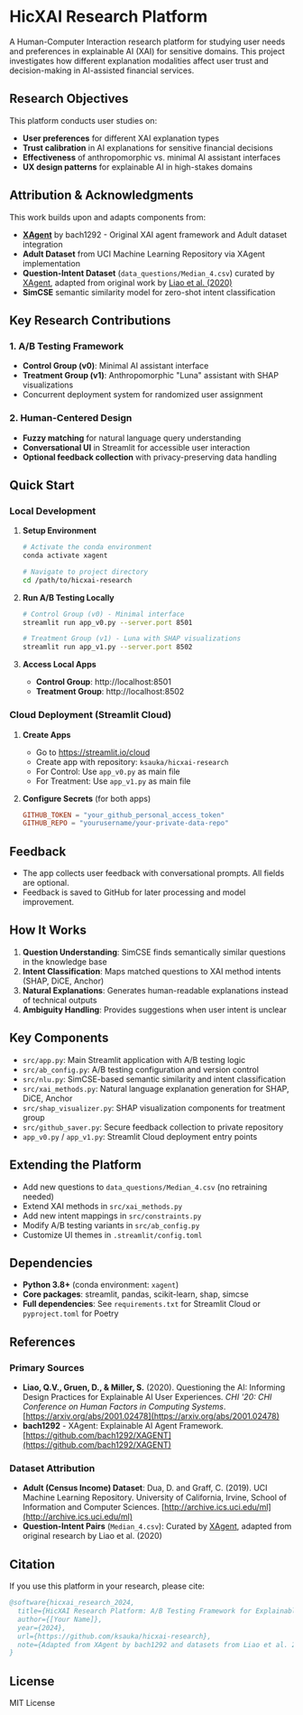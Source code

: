 # HicXAI Research Platform

A Human-Computer Interaction research platform for studying user needs and preferences in explainable AI (XAI) for sensitive domains. This project investigates how different explanation modalities affect user trust and decision-making in AI-assisted financial services.

## Research Objectives

This platform conducts user studies on:
- **User preferences** for different XAI explanation types
- **Trust calibration** in AI explanations for sensitive financial decisions  
- **Effectiveness** of anthropomorphic vs. minimal AI assistant interfaces
- **UX design patterns** for explainable AI in high-stakes domains

## Attribution & Acknowledgments

This work builds upon and adapts components from:
- **[XAgent](https://github.com/bach1292/XAGENT)** by bach1292 - Original XAI agent framework and Adult dataset integration
- **Adult Dataset** from UCI Machine Learning Repository via XAgent implementation
- **Question-Intent Dataset** (`data_questions/Median_4.csv`) curated by [XAgent](https://github.com/bach1292/XAGENT), adapted from original work by [Liao et al. (2020)](https://arxiv.org/abs/2001.02478)
- **SimCSE** semantic similarity model for zero-shot intent classification

## Key Research Contributions

### 1. A/B Testing Framework
- **Control Group (v0)**: Minimal AI assistant interface
- **Treatment Group (v1)**: Anthropomorphic "Luna" assistant with SHAP visualizations
- Concurrent deployment system for randomized user assignment

### 2. Human-Centered Design
- **Fuzzy matching** for natural language query understanding
- **Conversational UI** in Streamlit for accessible user interaction
- **Optional feedback collection** with privacy-preserving data handling


## Quick Start

### Local Development

1. **Setup Environment**
   ```bash
   # Activate the conda environment
   conda activate xagent
   
   # Navigate to project directory
   cd /path/to/hicxai-research
   ```

2. **Run A/B Testing Locally**
   ```bash
   # Control Group (v0) - Minimal interface
   streamlit run app_v0.py --server.port 8501
   
   # Treatment Group (v1) - Luna with SHAP visualizations
   streamlit run app_v1.py --server.port 8502
   ```

3. **Access Local Apps**
   - **Control Group**: http://localhost:8501
   - **Treatment Group**: http://localhost:8502

### Cloud Deployment (Streamlit Cloud)

1. **Create Apps**
   - Go to https://streamlit.io/cloud
   - Create app with repository: `ksauka/hicxai-research`
   - For Control: Use `app_v0.py` as main file
   - For Treatment: Use `app_v1.py` as main file

2. **Configure Secrets** (for both apps)
   ```toml
   GITHUB_TOKEN = "your_github_personal_access_token"
   GITHUB_REPO = "yourusername/your-private-data-repo"
   ```

## Feedback
- The app collects user feedback with conversational prompts. All fields are optional.
- Feedback is saved to GitHub for later processing and model improvement.

## How It Works
1. **Question Understanding**: SimCSE finds semantically similar questions in the knowledge base
2. **Intent Classification**: Maps matched questions to XAI method intents (SHAP, DiCE, Anchor)
3. **Natural Explanations**: Generates human-readable explanations instead of technical outputs
4. **Ambiguity Handling**: Provides suggestions when user intent is unclear

## Key Components
- `src/app.py`: Main Streamlit application with A/B testing logic
- `src/ab_config.py`: A/B testing configuration and version control
- `src/nlu.py`: SimCSE-based semantic similarity and intent classification
- `src/xai_methods.py`: Natural language explanation generation for SHAP, DiCE, Anchor
- `src/shap_visualizer.py`: SHAP visualization components for treatment group
- `src/github_saver.py`: Secure feedback collection to private repository
- `app_v0.py` / `app_v1.py`: Streamlit Cloud deployment entry points

## Extending the Platform
- Add new questions to `data_questions/Median_4.csv` (no retraining needed)
- Extend XAI methods in `src/xai_methods.py` 
- Add new intent mappings in `src/constraints.py`
- Modify A/B testing variants in `src/ab_config.py`
- Customize UI themes in `.streamlit/config.toml`

## Dependencies
- **Python 3.8+** (conda environment: `xagent`)
- **Core packages**: streamlit, pandas, scikit-learn, shap, simcse
- **Full dependencies**: See `requirements.txt` for Streamlit Cloud or `pyproject.toml` for Poetry

## References

### Primary Sources
- **Liao, Q.V., Gruen, D., & Miller, S.** (2020). Questioning the AI: Informing Design Practices for Explainable AI User Experiences. *CHI '20: CHI Conference on Human Factors in Computing Systems*. [https://arxiv.org/abs/2001.02478](https://arxiv.org/abs/2001.02478)
- **bach1292** - XAgent: Explainable AI Agent Framework. [https://github.com/bach1292/XAGENT](https://github.com/bach1292/XAGENT)

### Dataset Attribution
- **Adult (Census Income) Dataset**: Dua, D. and Graff, C. (2019). UCI Machine Learning Repository. University of California, Irvine, School of Information and Computer Sciences. [http://archive.ics.uci.edu/ml](http://archive.ics.uci.edu/ml)
- **Question-Intent Pairs** (`Median_4.csv`): Curated by [XAgent](https://github.com/bach1292/XAGENT), adapted from original research by Liao et al. (2020)

## Citation

If you use this platform in your research, please cite:

```bibtex
@software{hicxai_research_2024,
  title={HicXAI Research Platform: A/B Testing Framework for Explainable AI User Studies},
  author={[Your Name]},
  year={2024},
  url={https://github.com/ksauka/hicxai-research},
  note={Adapted from XAgent by bach1292 and datasets from Liao et al. 2020}
}
```

## License
MIT License
